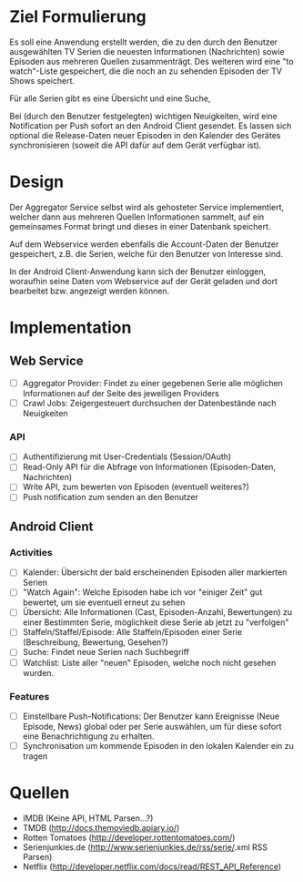 # Ziel Formulierung

Es soll eine Anwendung erstellt werden, die zu den durch den Benutzer ausgewählten TV Serien die neuesten Informationen (Nachrichten) sowie Episoden aus mehreren Quellen zusammenträgt. Des weiteren wird eine "to watch"-Liste gespeichert, die die noch an zu sehenden Episoden der TV Shows speichert.

Für alle Serien gibt es eine Übersicht und eine Suche, 

Bei (durch den Benutzer festgelegten) wichtigen Neuigkeiten, wird eine Notification per Push sofort an den Android Client gesendet. Es lassen sich optional die Release-Daten neuer Episoden in den Kalender des Gerätes synchronisieren (soweit die API dafür auf dem Gerät verfügbar ist).

# Design

Der Aggregator Service selbst wird als gehosteter Service implementiert, welcher dann aus mehreren Quellen Informationen sammelt, auf ein gemeinsames Format bringt und dieses in einer Datenbank speichert.

Auf dem Webservice werden ebenfalls die Account-Daten der Benutzer gespeichert, z.B. die Serien, welche für den Benutzer von Interesse sind.

In der Android Client-Anwendung kann sich der Benutzer einloggen, woraufhin seine Daten vom Webservice auf der Gerät geladen und dort bearbeitet bzw. angezeigt werden können.

# Implementation

## Web Service

- [ ] Aggregator Provider: Findet zu einer gegebenen Serie alle möglichen Informationen auf der Seite des jeweiligen Providers
- [ ] Crawl Jobs: Zeigergesteuert durchsuchen der Datenbestände nach Neuigkeiten 

### API

- [ ] Authentifizierung mit User-Credentials (Session/OAuth)
- [ ] Read-Only API für die Abfrage von Informationen (Episoden-Daten, Nachrichten)
- [ ] Write API, zum bewerten von Episoden (eventuell weiteres?)
- [ ] Push notification zum senden an den Benutzer

## Android Client

### Activities

- [ ] Kalender: Übersicht der bald erscheinenden Episoden aller markierten Serien
- [ ] "Watch Again": Welche Episoden habe ich vor "einiger Zeit" gut bewertet, um sie eventuell erneut zu sehen
- [ ] Übersicht: Alle Informationen (Cast, Episoden-Anzahl, Bewertungen) zu einer Bestimmten Serie, möglichkeit diese Serie ab jetzt zu "verfolgen"
- [ ] Staffeln/Staffel/Episode: Alle Staffeln/Episoden einer Serie (Beschreibung, Bewertung, Gesehen?)
- [ ] Suche: Findet neue Serien nach Suchbegriff
- [ ] Watchlist: Liste aller "neuen" Episoden, welche noch nicht gesehen wurden.

### Features

- [ ] Einstellbare Push-Notifications: Der Benutzer kann Ereignisse (Neue Episode, News) global oder per Serie auswählen, um für diese sofort eine Benachrichtigung zu erhalten.
- [ ] Synchronisation um kommende Episoden in den lokalen Kalender ein zu tragen

# Quellen

* IMDB (Keine API, HTML Parsen...?)
* TMDB (http://docs.themoviedb.apiary.io/)
* Rotten Tomatoes (http://developer.rottentomatoes.com/)
* Serienjunkies.de (http://www.serienjunkies.de/rss/serie/<serie>.xml RSS Parsen)
* Netflix (http://developer.netflix.com/docs/read/REST_API_Reference)